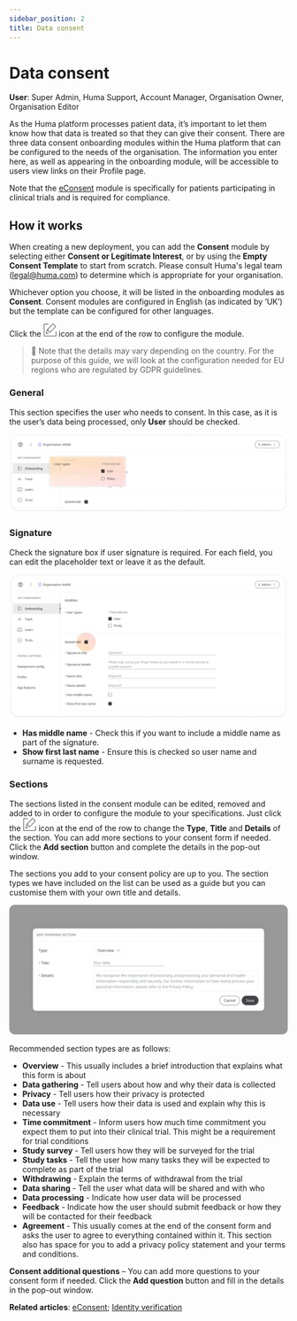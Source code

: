 ```yaml
---
sidebar_position: 2
title: Data consent 
---
```

# Data consent
**User**: Super Admin, Huma Support, Account Manager, Organisation Owner, Organisation Editor

As the Huma platform processes patient data, it’s important to let them know how that data is treated so that they can give their consent. There are three data consent onboarding modules within the Huma platform that can be configured to the needs of the organisation. The information you enter here, as well as appearing in the onboarding module, will be accessible to users view links on their Profile page.  

Note that the [eConsent](./econsent.md) module is specifically for patients participating in clinical trials and is required for compliance.
## How it works​
When creating a new deployment, you can add the **Consent** module by selecting either **Consent or Legitimate Interest**, or by using the **Empty Consent Template** to start from scratch. Please consult Huma's legal team (legal@huma.com) to determine which is appropriate for your organisation.

Whichever option you choose, it will be listed in the onboarding modules as **Consent**. Consent modules are configured in English (as indicated by ‘UK’) but the template can be configured for other languages.

Click the ![Edit](./assets/Edit.png) icon at the end of the row to configure the module.

> 📘 Note that the details may vary depending on the country. For the purpose of this guide, we will look at the configuration needed for EU regions who are regulated by GDPR guidelines.

### General
This section specifies the user who needs to consent. In this case, as it is the user’s data being processed, only **User** should be checked.

![image](./assets/DataConsent01.png)

### Signature
Check the signature box if user signature is required. For each field, you can edit the placeholder text or leave it as the default. 

![image](./assets/DataConsent02.png)

- **Has middle name** - Check this if you want to include a middle name as part of the signature. 
- **Show first last name** - Ensure this is checked so user name and surname is requested.

### Sections
The sections listed in the consent module can be edited, removed and added to in order to configure the module to your specifications. Just click the ![Edit](./assets/Edit.png) icon at the end of the row to change the **Type**, **Title** and **Details** of the section. You can add more sections to your consent form if needed. Click the **Add section** button and complete the details in the pop-out window.

The sections you add to your consent policy are up to you. The section types we have included on the list can be used as a guide but you can customise them with your own title and details. 

![image](./assets/DataConsent03.png)

Recommended section types are as follows:
   
   - **Overview** - This usually includes a brief introduction that explains what this form is about
   - **Data gathering** - Tell users about how and why their data is collected 
   - **Privacy** - Tell users how their privacy is protected
   - **Data use** - Tell users how their data is used and explain why this is necessary
   - **Time commitment** - Inform users how much time commitment you expect them to put into their clinical trial. This might be a requirement for trial conditions  
   - **Study survey** - Tell users how they will be surveyed for the trial
   - **Study tasks** - Tell the user how many tasks they will be expected to complete as part of the trial
   - **Withdrawing** - Explain the terms of withdrawal from the trial
   - **Data sharing** - Tell the user what data will be shared and with who
   - **Data processing** - Indicate how user data will be processed
   - **Feedback** - Indicate how the user should submit feedback or how they will be contacted for their feedback
   - **Agreement** - This usually comes at the end of the consent form and asks the user to agree to everything contained within it. This section also has space for you to add a privacy policy statement and your terms and conditions.

**Consent additional questions** – You can add more questions to your consent form if needed. Click the **Add question** button and fill in the details in the pop-out window.

**Related articles**: [eConsent](./econsent.md); [Identity verification](./identity-verification.md)
